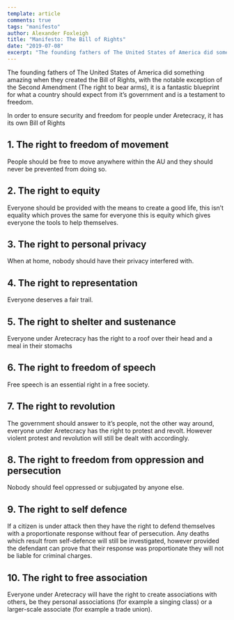 ```yaml
---
template: article 
comments: true 
tags: "manifesto"
author: Alexander Foxleigh
title: "Manifesto: The Bill of Rights"
date: "2019-07-08"
excerpt: "The founding fathers of The United States of America did something amazing when they created the Bill of Rights, with the notable exception of the Second Amendment (The right to bear arms), it is a fantastic blueprint for what a country should expect from it’s government and is a testament to freedom."
---
```


The founding fathers of The United States of America did something amazing when they created the Bill of Rights, with the notable exception of the Second Amendment (The right to bear arms), it is a fantastic blueprint for what a country should expect from it’s government and is a testament to freedom.

In order to ensure security and freedom for people under Aretecracy, it has its own Bill of Rights

## 1. The right to freedom of movement

People should be free to move anywhere within the AU and they should never be prevented from doing so.

## 2. The right to equity

Everyone should be provided with the means to create a good life, this isn’t equality which proves the same for everyone this is equity which gives everyone the tools to help themselves.

## 3. The right to personal privacy

When at home, nobody should have their privacy interfered with.

## 4. The right to representation

Everyone deserves a fair trail.

## 5. The right to shelter and sustenance

Everyone under Aretecracy has the right to a roof over their head and a meal in their stomachs

## 6. The right to freedom of speech

Free speech is an essential right in a free society.

## 7. The right to revolution

The government should answer to it’s people, not the other way around, everyone under Aretecracy has the right to protest and revolt. However violent protest and revolution will still be dealt with accordingly.

## 8. The right to freedom from oppression and persecution

Nobody should feel oppressed or subjugated by anyone else.

## 9. The right to self defence

If a citizen is under attack then they have the right to defend themselves with a proportionate response without fear of persecution. Any deaths which result from self-defence will still be investigated, however provided the defendant can prove that their response was proportionate they will not be liable for criminal charges.

## 10. The right to free association

Everyone under Aretecracy will have the right to create associations with others, be they personal associations (for example a singing class) or a larger-scale associate (for example a trade union).